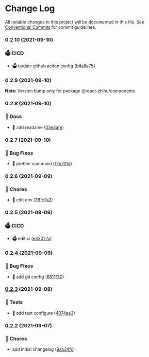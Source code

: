 # Change Log

All notable changes to this project will be documented in this file.
See [Conventional Commits](https://conventionalcommits.org) for commit guidelines.

### 0.2.10 (2021-09-10)


### 🗳️ CICD

* 🗳️ update github action config ([b4a8a75](https://github.com/xlx-tutorials/react-zhihu/commit/b4a8a75452bdcf9eea732d269e1b80ed5213d279))



### 0.2.9 (2021-09-10)

**Note:** Version bump only for package @react-zhihu/components





### 0.2.8 (2021-09-10)


### 📝 Docs

* 📝 add readame ([03e3afe](https://github.com/xlx-tutorials/react-zhihu/commit/03e3afe1167bde65a30f0d062e7a34dc2bb479ca))



### 0.2.7 (2021-09-10)


### 🐛 Bug Fixes

* 🐛 prettier command ([f7b701d](https://github.com/xlx-tutorials/react-zhihu/commit/f7b701dae4cff7e36d923439208a6f1f7949ddbc))



### 0.2.6 (2021-09-09)


### 🔫 Chores

* 🔫 edit env ([38fc7a2](https://github.com/xlx-tutorials/react-zhihu/commit/38fc7a2c4c5c3559d4bca71567ae10c9cc1365bb))



### 0.2.5 (2021-09-09)


### 🗳️ CICD

* 🗳️ edit ci ([e33077a](https://github.com/xlx-tutorials/react-zhihu/commit/e33077a73966895c45d8950dceb6329993422419))



### 0.2.4 (2021-09-09)


### 🐛 Bug Fixes

* 🐛 add git config ([6811f30](https://github.com/xlx-tutorials/react-zhihu/commit/6811f30f40cd38feabaa24d4c2898717a5cbc502))



### [0.2.3](https://github.com/xlx-tutorials/react-zhihu/compare/v0.2.2...v0.2.3) (2021-09-08)


### 🧪 Tests

* 🧪 add test configure ([4074ee3](https://github.com/xlx-tutorials/react-zhihu/commit/4074ee3347e9033952aadefa193a7440afd9ea71))



### [0.2.2](https://github.com/xlx-tutorials/react-zhihu/compare/v0.2.1...v0.2.2) (2021-09-07)


### 🔫 Chores

* add initial changelog ([9ab24fc](https://github.com/xlx-tutorials/react-zhihu/commit/9ab24fc3bd8dd8c258117c0c518ccdcb398d7bae))
